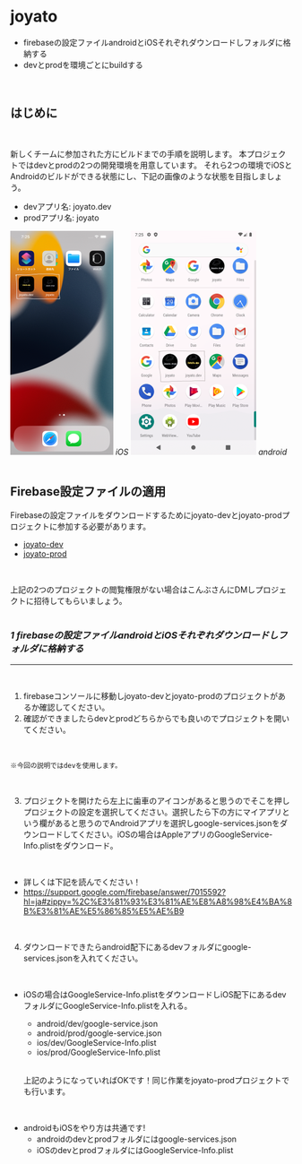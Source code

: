 # **joyato**
* firebaseの設定ファイルandroidとiOSそれぞれダウンロードしフォルダに格納する
* devとprodを環境ごとにbuildする  
<br>

## はじめに  


<br>

 新しくチームに参加された方にビルドまでの手順を説明します。
 本プロジェクトではdevとprodの2つの開発環境を用意しています。
 それら2つの環境でiOSとAndroidのビルドができる状態にし、下記の画像のような状態を目指しましょう。
 - devアプリ名: joyato.dev
 - prodアプリ名: joyato


 ![画像の説明](assets/images/ios_icon.png)
 *iOS*
 ![画像の説明](assets/images/android_icon.png)
 *android*  
 <br>


## Firebase設定ファイルの適用

Firebaseの設定ファイルをダウンロードするためにjoyato-devとjoyato-prodプロジェクトに参加する必要があります。

- [joyato-dev](https://console.firebase.google.com/project/joyato-dev/overview?hl=ja)
- [joyato-prod](https://console.firebase.google.com/project/joyato-prod/overview?hl=ja)  
<br>

上記の2つのプロジェクトの閲覧権限がない場合はこんぶさんにDMしプロジェクトに招待してもらいましょう。  
<br>







### *1 firebaseの設定ファイルandroidとiOSそれぞれダウンロードしフォルダに格納する*
-----  
<br>

1. firebaseコンソールに移動しjoyato-devとjoyato-prodのプロジェクトがあるか確認してください。 
2. 確認ができましたらdevとprodどちらからでも良いのでプロジェクトを開いてください。


<br>

    ※今回の説明ではdevを使用します。  
<br>

3. プロジェクトを開けたら左上に歯車のアイコンがあると思うのでそこを押しプロジェクトの設定を選択してください。選択したら下の方にマイアプリという欄があると思うのでAndroidアプリを選択しgoogle-services.jsonをダウンロードしてください。iOSの場合はAppleアプリのGoogleService-Info.plistをダウンロード。  
<br>

- 詳しくは下記を読んでください！  
- https://support.google.com/firebase/answer/7015592?hl=ja#zippy=%2C%E3%81%93%E3%81%AE%E8%A8%98%E4%BA%8B%E3%81%AE%E5%86%85%E5%AE%B9  
<br>

4. ダウンロードできたらandroid配下にあるdevフォルダにgoogle-services.jsonを入れてください。  
<br>
    
- iOSの場合はGoogleService-Info.plistをダウンロードしiOS配下にあるdevフォルダにGoogleService-Info.plistを入れる。

  - android/dev/google-service.json
  - android/prod/google-service.json
  - ios/dev/GoogleService-Info.plist
  - ios/prod/GoogleService-Info.plist  
  <br>

  上記のようになっていればOKです！同じ作業をjoyato-prodプロジェクトでも行います。  
<br>

- androidもiOSをやり方は共通です!  
  - androidのdevとprodフォルダにはgoogle-services.json  
  - iOSのdevとprodフォルダにはGoogleService-Info.plist







